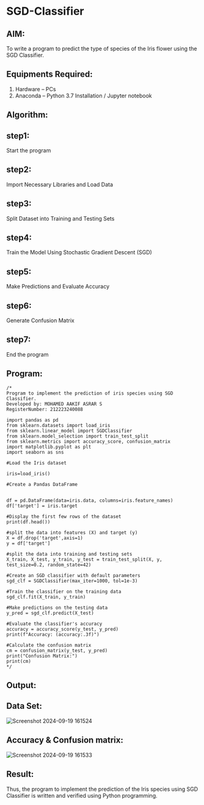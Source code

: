 # SGD-Classifier
## AIM:
To write a program to predict the type of species of the Iris flower using the SGD Classifier.

## Equipments Required:
1. Hardware – PCs
2. Anaconda – Python 3.7 Installation / Jupyter notebook

## Algorithm:
## step1:
   Start the program
## step2:
   Import Necessary Libraries and Load Data
## step3:
   Split Dataset into Training and Testing Sets
## step4:
   Train the Model Using Stochastic Gradient Descent (SGD)
## step5: 
   Make Predictions and Evaluate Accuracy
## step6:
   Generate Confusion Matrix
## step7:
   End the program
   
## Program:
```
/*
Program to implement the prediction of iris species using SGD Classifier.
Developed by: MOHAMED AAKIF ASRAR S
RegisterNumber: 212223240088

import pandas as pd
from sklearn.datasets import load_iris
from sklearn.linear_model import SGDClassifier 
from sklearn.model_selection import train_test_split
from sklearn.metrics import accuracy_score, confusion_matrix
import matplotlib.pyplot as plt 
import seaborn as sns

#Load the Iris dataset

iris=load_iris()

#Create a Pandas DataFrame


df = pd.DataFrame(data=iris.data, columns=iris.feature_names)
df['target'] = iris.target

#Display the first few rows of the dataset
print(df.head())

#split the data into features (X) and target (y)
X = df.drop('target',axis=1)
y = df['target']

#split the data into training and testing sets
X_train, X_test, y_train, y_test = train_test_split(X, y, test_size=0.2, random_state=42)

#Create an SGD classifier with default parameters 
sgd_clf = SGDClassifier(max_iter=1000, tol=1e-3)

#Train the classifier on the training data 
sgd_clf.fit(X_train, y_train)

#Make predictions on the testing data
y_pred = sgd_clf.predict(X_test)

#Evaluate the classifier's accuracy
accuracy = accuracy_score(y_test, y_pred)
print(f"Accuracy: (accuracy:.3f)")

#Calculate the confusion matrix 
cm = confusion_matrix(y_test, y_pred)
print("Confusion Matrix:")
print(cm)
*/
```

## Output:
## Data Set:
![Screenshot 2024-09-19 161524](https://github.com/user-attachments/assets/27020db1-1803-4f31-8c90-533a08969b5f)

## Accuracy & Confusion matrix:
![Screenshot 2024-09-19 161533](https://github.com/user-attachments/assets/5b0cbf51-61bc-4f04-8579-728538361f05)


## Result:
Thus, the program to implement the prediction of the Iris species using SGD Classifier is written and verified using Python programming.
